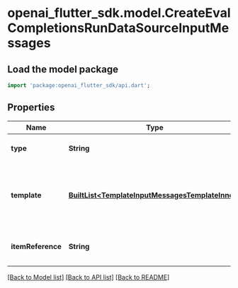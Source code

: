 # openai_flutter_sdk.model.CreateEvalCompletionsRunDataSourceInputMessages

## Load the model package
```dart
import 'package:openai_flutter_sdk/api.dart';
```

## Properties
Name | Type | Description | Notes
------------ | ------------- | ------------- | -------------
**type** | **String** | The type of input messages. Always `template`. | 
**template** | [**BuiltList&lt;TemplateInputMessagesTemplateInner&gt;**](TemplateInputMessagesTemplateInner.md) | A list of chat messages forming the prompt or context. May include variable references to the `item` namespace, ie {{item.name}}. | 
**itemReference** | **String** | A reference to a variable in the `item` namespace. Ie, \"item.input_trajectory\" | 

[[Back to Model list]](../README.md#documentation-for-models) [[Back to API list]](../README.md#documentation-for-api-endpoints) [[Back to README]](../README.md)


